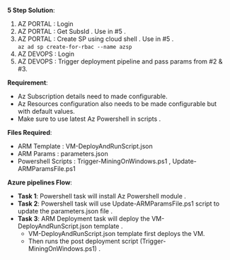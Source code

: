 **5 Step Solution**:
1. AZ PORTAL : Login
2. AZ PORTAL : Get SubsId . Use in #5 .
3. AZ PORTAL : Create SP using cloud shell . Use in #5 .  
`az ad sp create-for-rbac --name azsp`
4. AZ DEVOPS : Login
5. AZ DEVOPS : Trigger deployment pipeline and pass params from #2 & #3.  

**Requirement**:  
+ Az Subscription details need to made configurable.
+ Az Resources configuration also needs to be made configurable but with default values.
+ Make sure to use latest Az Powershell in scripts .

**Files Required**:  
+ ARM Template       : VM-DeployAndRunScript.json
+ ARM Params         : parameters.json
+ Powershell Scripts : Trigger-MiningOnWindows.ps1 , Update-ARMParamsFile.ps1

**Azure pipelines Flow**:  
+ **Task 1**: Powershell task will install Az Powershell module .
+ **Task 2**: Powershell task will use Update-ARMParamsFile.ps1 script to update the parameters.json file .
+ **Task 3**: ARM Deployment task will deploy the VM-DeployAndRunScript.json template .
  + VM-DeployAndRunScript.json template first deploys the VM.
  + Then runs the post deployment script (Trigger-MiningOnWindows.ps1) .

